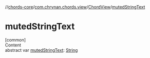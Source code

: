 //[chords-core](../../../index.md)/[com.chrynan.chords.view](../index.md)/[ChordView](index.md)/[mutedStringText](muted-string-text.md)



# mutedStringText  
[common]  
Content  
abstract var [mutedStringText](muted-string-text.md): [String](https://kotlinlang.org/api/latest/jvm/stdlib/kotlin/-string/index.html)  



